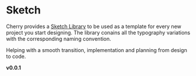 # Sketch

Cherry provides a [Sketch Library](https://www.sketchapp.com/docs/libraries/) to be used as a template for every new project you start designing.
The library conains all the typography variations with the corresponding naming convention.

Helping with a smooth transition, implementation and planning from design to code.

**v0.0.1**